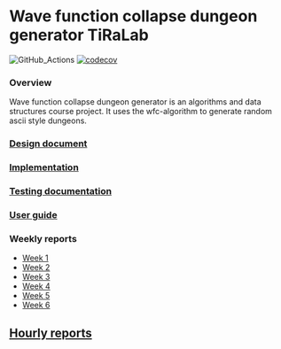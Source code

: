 # Wave function collapse dungeon generator TiRaLab
![GitHub_Actions](https://github.com/juhakaup/WFC_dungeon_gen/workflows/Java%20CI%20with%20Gradle/badge.svg)
[![codecov](https://codecov.io/gh/juhakaup/WFC_dungeon_gen/branch/master/graph/badge.svg)](https://codecov.io/gh/juhakaup/WFC_dungeon_gen)

### Overview
Wave function collapse dungeon generator is an algorithms and data structures course project. It uses the wfc-algorithm to generate random ascii style dungeons.

### [Design document](https://github.com/juhakaup/WFC_dungeon_gen/blob/master/documentation/project_definition.md)

### [Implementation](https://github.com/juhakaup/WFC_dungeon_gen/blob/master/documentation/implementation.md)

### [Testing documentation](https://github.com/juhakaup/WFC_dungeon_gen/blob/master/documentation/testing.md)

### [User guide](https://github.com/juhakaup/WFC_dungeon_gen/blob/master/documentation/userguide.md)

### Weekly reports
* [Week 1](https://github.com/juhakaup/WFC_dungeon_gen/blob/master/documentation/weekly_report1.md)
* [Week 2](https://github.com/juhakaup/WFC_dungeon_gen/blob/master/documentation/weekly_report2.md)
* [Week 3](https://github.com/juhakaup/WFC_dungeon_gen/blob/master/documentation/weekly_report3.md)
* [Week 4](https://github.com/juhakaup/WFC_dungeon_gen/blob/master/documentation/weekly_report4.md)
* [Week 5](https://github.com/juhakaup/WFC_dungeon_gen/blob/master/documentation/weekly_report5.md)
* [Week 6](https://github.com/juhakaup/WFC_dungeon_gen/blob/master/documentation/weekly_report6.md)

## [Hourly reports](https://github.com/juhakaup/WFC_dungeon_gen/blob/master/documentation/hourly_report.md)
